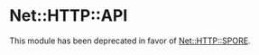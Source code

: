 # Net::HTTP::API

This module has been deprecated in favor of [Net::HTTP::SPORE](https://github.com/franckcuny/net-http-spore).
